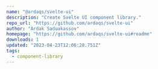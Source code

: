 ```yaml
---
name: "@ardaqs/svelte-ui"
description: "Create Svelte UI component library."
repo_url: "https://github.com/ardaqs/svelte-ui"
author: "Ardak Saduakassov"
homepage: "https://github.com/ardaqs/svelte-ui#readme"
downloads: 1
updated: "2023-04-23T12:06:28.751Z"
tags: 
  - component-library
---
```

